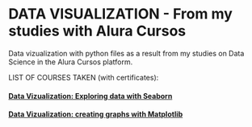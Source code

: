 # DATA VISUALIZATION - From my studies with Alura Cursos


Data vizualization with python files as a result from my studies on Data Science in the Alura Cursos platform. 

LIST OF COURSES TAKEN (with certificates):

#### [Data Vizualization: Exploring data with Seaborn](https://cursos.alura.com.br/certificate/c02263e3-a8bf-43da-a8ba-2cf04be195d1)

#### [Data Vizualization: creating graphs with Matplotlib](https://cursos.alura.com.br/certificate/0d990f40-6a97-4661-b8de-e37a8da72037)


